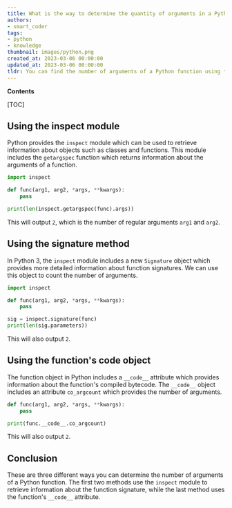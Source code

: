 ```yaml
---
title: What is the way to determine the quantity of arguments in a Python function?
authors:
- smart_coder
tags:
- python
- knowledge
thumbnail: images/python.png
created_at: 2023-03-06 00:00:00
updated_at: 2023-03-06 00:00:00
tldr: You can find the number of arguments of a Python function using the `func.\_\_code\_\_.co\_argcount` attribute.
---
```


**Contents**

[TOC]

## Using the inspect module
Python provides the `inspect` module which can be used to retrieve information about objects such as classes and functions. This module includes the `getargspec` function which returns information about the arguments of a function.

```python
import inspect

def func(arg1, arg2, *args, **kwargs):
    pass

print(len(inspect.getargspec(func).args))
```

This will output `2`, which is the number of regular arguments `arg1` and `arg2`.


## Using the signature method
In Python 3, the `inspect` module includes a new `Signature` object which provides more detailed information about function signatures. We can use this object to count the number of arguments.

```python
import inspect

def func(arg1, arg2, *args, **kwargs):
    pass

sig = inspect.signature(func)
print(len(sig.parameters))
```

This will also output `2`.

## Using the function's __code__ object
The function object in Python includes a `__code__` attribute which provides information about the function's compiled bytecode. The `__code__` object includes an attribute `co_argcount` which provides the number of arguments.

```python
def func(arg1, arg2, *args, **kwargs):
    pass

print(func.__code__.co_argcount)
```

This will also output `2`.

## Conclusion
These are three different ways you can determine the number of arguments of a Python function. The first two methods use the `inspect` module to retrieve information about the function signature, while the last method uses the function's `__code__` attribute.
